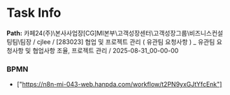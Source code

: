 # Task Info

**Path:** 카페24(주)\본사사업장\[CG]MI본부\고객성장센터\고객성장그룹\비즈니스컨설팅팀\팀장 / cjlee / [283023] 협업 및 프로젝트 관리 ( 유관팀 요청사항 ) _ 유관팀 요청사항 및 협업사항 조율, 프로젝트 관리 / 2025-08-31_00-00-00

### BPMN
- ["https://n8n-mi-043-web.hanpda.com/workflow/t2PN9yxGJtYfcEnk"]

